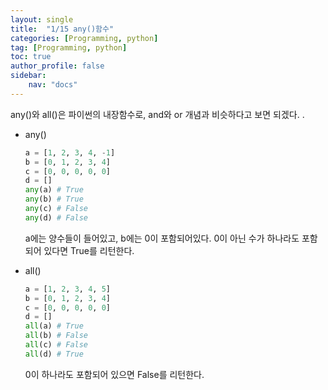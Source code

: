 ```yaml
---
layout: single
title:  "1/15 any()함수"
categories: [Programming, python]
tag: [Programming, python]
toc: true
author_profile: false
sidebar:
    nav: "docs"
---
```


 any()와 all()은 파이썬의 내장함수로, and와 or 개념과 비슷하다고 보면 되겠다. .

* any()

  ```python
  a = [1, 2, 3, 4, -1]
  b = [0, 1, 2, 3, 4]
  c = [0, 0, 0, 0, 0]
  d = []
  any(a) # True
  any(b) # True
  any(c) # False
  any(d) # False
  ```

  a에는 양수들이 들어있고, b에는 0이 포함되어있다. 0이 아닌 수가 하나라도 포함되어 있다면 True를 리턴한다.

* all()

  ```python
  a = [1, 2, 3, 4, 5]
  b = [0, 1, 2, 3, 4]
  c = [0, 0, 0, 0, 0]
  d = []
  all(a) # True
  all(b) # False
  all(c) # False
  all(d) # True
  ```

  0이 하나라도 포함되어 있으면 False를 리턴한다.